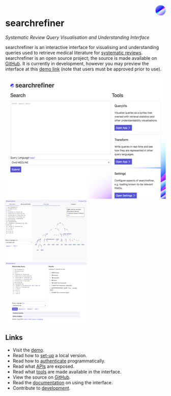<img src="assets/images/favicon.png" title="home" width="32px" height="32px" align="right">

# searchrefiner

_Systematic Review Query Visualisation and Understanding Interface_

searchrefiner is an interactive interface for visualising and understanding queries used to retrieve medical literature for
[systematic reviews](https://en.wikipedia.org/wiki/Systematic_review). searchrefiner is an open source project; the source is
made available on [GitHub](https://github.com/ielab/searchrefiner). It is currently in development, however you may preview 
the interface at this [demo link](http://43.240.96.223:4853/) (note that users must be approved prior to use).

<img src="assets/images/home.png" title="home" width="512px" height="384px">

<img src="assets/images/tree.png" title="tree" width="256px" height="192px" style="display:inline">
<img src="assets/images/query.png" title="query" width="256px" height="192px" style="display:inline">


## Links

 - Visit the [demo](http://43.240.96.223:4853/).
 - Read how to [set-up](setup.md) a local version.
 - Read how to [authenticate](authentication.md) programmatically.
 - Read what [APIs](api.md) are exposed.
 - Read what [tools](tools.md) are made available in the interface.
 - View the source on [GitHub](https://github.com/ielab/searchrefiner).
 - Read the [documentation](http://43.240.96.223:4853/help) on using the interface.
 - Contribute to [development](https://github.com/ielab/searchrefiner/issues).
